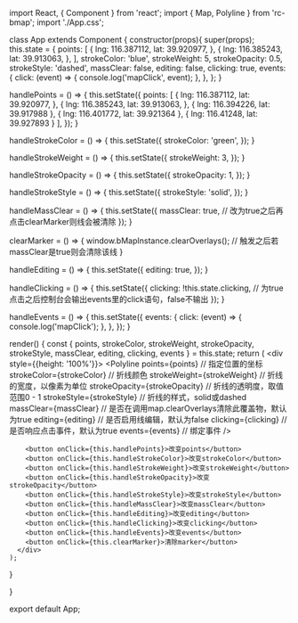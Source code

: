 import React, { Component } from 'react';
import { Map, Polyline } from 'rc-bmap';
import './App.css';

class App extends Component {
  constructor(props){
    super(props);
    this.state = {
      points: [
        {
          lng: 116.387112,
          lat: 39.920977,
        }, {
          lng: 116.385243,
          lat: 39.913063,
        },
      ],
      strokeColor: 'blue',
      strokeWeight: 5,
      strokeOpacity: 0.5,
      strokeStyle: 'dashed',
      massClear: false,
      editing: false,
      clicking: true,
      events: {
        click: (event) => {
          console.log('mapClick', event);
        },
      },
    };
  }

  handlePoints = () => {
    this.setState({
      points: [
        {
          lng: 116.387112,
          lat: 39.920977,
        }, {
          lng: 116.385243,
          lat: 39.913063,
        }, {
          lng: 116.394226,
          lat: 39.917988
        }, {
          lng: 116.401772,
          lat: 39.921364
        }, {
          lng: 116.41248,
          lat: 39.927893
        }
      ],
    });
  }

  handleStrokeColor = () => {
    this.setState({
      strokeColor: 'green',
    });
  }

  handleStrokeWeight = () => {
    this.setState({
      strokeWeight: 3,
    });
  }

  handleStrokeOpacity = () => {
    this.setState({
      strokeOpacity: 1,
    });
  }

  handleStrokeStyle = () => {
    this.setState({
      strokeStyle: 'solid',
    });
  }

  handleMassClear = () => {
    this.setState({
      massClear: true, // 改为true之后再点击clearMarker则线会被清除
    });
  }

  clearMarker = () => {
    window.bMapInstance.clearOverlays(); // 触发之后若massClear是true则会清除该线
  }

  handleEditing = () => {
    this.setState({
      editing: true,
    });
  }

  handleClicking = () => {
    this.setState({
      clicking: !this.state.clicking, // 为true点击之后控制台会输出events里的click语句，false不输出
    });
  }

  handleEvents = () => {
    this.setState({
      events: {
        click: (event) => {
          console.log('mapClick');
        },
      },
    });
  }

  render() {
    const { points, strokeColor, strokeWeight, strokeOpacity, strokeStyle, massClear, editing, clicking, events } = this.state;
    return (
      <div style={{height: '100%'}}>
        <Map ak="WAeVpuoSBH4NswS30GNbCRrlsmdGB5Gv">
          <Polyline
            points={points} // 指定位置的坐标
            strokeColor={strokeColor} // 折线颜色
            strokeWeight={strokeWeight} // 折线的宽度，以像素为单位
            strokeOpacity={strokeOpacity} // 折线的透明度，取值范围0 - 1
            strokeStyle={strokeStyle} // 折线的样式，solid或dashed
            massClear={massClear} // 是否在调用map.clearOverlays清除此覆盖物，默认为true
            editing={editing} // 是否启用线编辑，默认为false
            clicking={clicking} // 是否响应点击事件，默认为true
            events={events} // 绑定事件
          />
        </Map>

        <button onClick={this.handlePoints}>改变points</button>
        <button onClick={this.handleStrokeColor}>改变strokeColor</button>
        <button onClick={this.handleStrokeWeight}>改变strokeWeight</button>
        <button onClick={this.handleStrokeOpacity}>改变strokeOpacity</button>
        <button onClick={this.handleStrokeStyle}>改变strokeStyle</button>
        <button onClick={this.handleMassClear}>改变massClear</button>
        <button onClick={this.handleEditing}>改变editing</button>
        <button onClick={this.handleClicking}>改变clicking</button>
        <button onClick={this.handleEvents}>改变events</button>
        <button onClick={this.clearMarker}>清除marker</button>
      </div>
    );
  }

}

export default App;